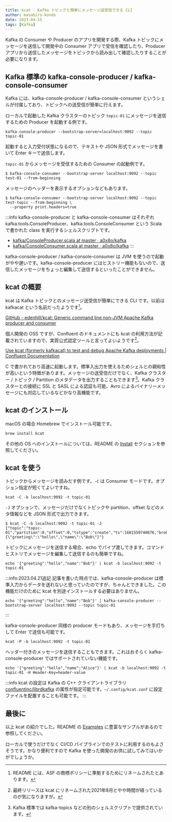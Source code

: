 ```yaml
---
title: kcat - Kafka トピックと簡単にメッセージ送受信できる CLI
author: masahiro-kondo
date: 2023-04-15
tags: [Kafka]
---
```


Kafka の Consumer や Producer のアプリを開発する際、Kafka トピックにメッセージを送信して開発中の Consumer アプリで受信を確認したり、Producer アプリから送信したメッセージをトピックから読み出して確認したりすることが必要になります。

## Kafka 標準の kafka-console-producer / kafka-console-consumer
Kafka には、kafka-console-producer / kafka-console-consumer というシェルが付属しており、トピックへの送受信が簡単に行えます。

ローカルで起動した Kafka クラスターのトピック `topic-01` にメッセージを送信するための Producer を起動する例です。

```shell
kafka-console-producer --bootstrap-server=localhost:9092 --topic topic-01
```

起動すると入力受付状態になるので、テキストや JSON 形式でメッセージを書いて Enter キーで送信します。

`topic-01` からメッセージを受信するための Consumer の起動例です。

```shell
$ kafka-console-consumer --bootstrap-server localhost:9092 --topic test-01 --from-beginning
```
メッセージのヘッダーを表示するオプションなどもあります。

```shell
$ kafka-console-consumer --bootstrap-server localhost:9092 --topic test-topic --from-beginning \
  --property print.headers=true
```

:::info
kafka-console-producer と kafka-console-consumer はそれぞれ kafka.tools.ConsoleProducer、kafka.tools.ConsoleConsumer という Scala で書かれた class を実行するシェルスクリプトです。

- [kafka/ConsoleProducer.scala at master · a0x8o/kafka](https://github.com/a0x8o/kafka/blob/master/core/src/main/scala/kafka/tools/ConsoleProducer.scala)
- [kafka/ConsoleConsumer.scala at master · a0x8o/kafka](https://github.com/a0x8o/kafka/blob/master/core/src/main/scala/kafka/tools/ConsoleConsumer.scala)
:::

kafka-console-producer / kafka-console-consumer は JVM を使うので起動がやや遅いです。kafka-console-producer にはヒストリー機能もないので、送信したメッセージをちょっと編集して送信するといったことができません。

## kcat の概要
kcat は Kafka トピックとのメッセージ送受信が簡単にできる CLI です。以前は kafkacat という名前だったようです[^1]。

[^1]: README には、ASF の商標ポリシーに準拠するためにリネームされたとあります。

[GitHub - edenhill/kcat: Generic command line non-JVM Apache Kafka producer and consumer](https://github.com/edenhill/kcat)

個人開発の OSS ですが、Confluent のドキュメントにも kcat の利用方法が記載されていますので、実質公式認定ツールと言ってよいようです[^2]。

[^2]: 最終リリースは kcat にリネームされた2021年8月とやや時間が経っているのが気になりますが。

[Use kcat (formerly kafkacat) to test and debug Apache Kafka deployments &#124; Confluent Documentation](https://docs.confluent.io/platform/current/clients/kafkacat-usage.html)

C で書かれており高速に起動します。標準入出力を使えるためシェルとの親和性が高いという特徴があります。メッセージの送受信だけでなく、Kafka クラスター / トピック / Partition のメタデータを出力することもできます[^3]。Kafka クラスターとの接続に SSL と SASL による認証も可能、Avro によるバイナリーメッセージにも対応しているなどかなり高機能です。

[^3]: Kafka 標準では kafka-topics などの別のシェルスクリプトで提供されています。

## kcat のインストール
macOS の場合 Homebrew でインストール可能です。

```shell
brew install kcat
```
その他の OS へのインストールについては、README の [Install](https://github.com/edenhill/kcat#install) セクションを参照してください。

## kcat を使う
トピックからメッセージを読みだす例です。`-C` は Consumer モードです。オプション指定が短くてよいですね。

```shell
kcat -C -b localhost:9092 -t topic-01
```

`-J` オプションで、メッセージだけでなくトピックや partition、offset などのメタ情報などを JSON 形式で出力できます。

```shell
$ kcat -C -b localhost:9092 -t topic-01 -J
{"topic":"topic-01","partition":0,"offset":0,"tstype":"create","ts":1681550740876,"broker":0,"key":null,"payload":"{\"greeting\":\"hello\",\"name\":\"Bob\"}"}
```

トピックにメッセージを送信する場合、echo でパイプ渡しできます。コマンドヒストリでメッセージを編集して送信するのも簡単ですね。

```shell
echo '{"greeting":"hello","name":"Bob"}' | kcat -b localhost:9092 -t topic-01
```

:::info:2023.04.21追記
記事を書いた時点では、kafka-console-producer は標準入力からデータを送れないと思っていたのですが、ちゃんとできました。この機能だけのために kcat を別途インストールする必要はありません。

```shell
echo '{"greeting":"hello","name":"Bob"}' | kafka-console-producer --bootstrap-server localhost:9092 --topic topic-01
```
:::

kafka-console-producer 同様の producer モードもあり、メッセージを手打ちして Enter で送信も可能です。

```shell
kcat -P -b localhost:9092 -t topic-01
```

ヘッダー付きのメッセージを送信することもできます。これはおそらく kafka-console-producer ではサポートされていない機能です。

```shell
echo '{"greeting":"hello","name":"Alice"}' | kcat -b localhost:9092 -t topic-01 -H Header-Key=header-value
```
:::info
kcat の設定は Kafka の C++ クライアントライブラリ [confluentinc/librdkafka](https://github.com/confluentinc/librdkafka) の属性が指定可能です。`~/.config/kcat.conf` に設定ファイルを配置することも可能です。
:::

## 最後に
以上 kcat の紹介でした。README の [Examples](https://github.com/edenhill/kcat#examples) に豊富なサンプルがあるので参照してください。

ローカルで使うだけでなく CI/CD パイプラインでのテストに利用するのもよさそうです。かなり便利ですので Kafka を使った開発のお供に試してみてはいかがでしょうか。
